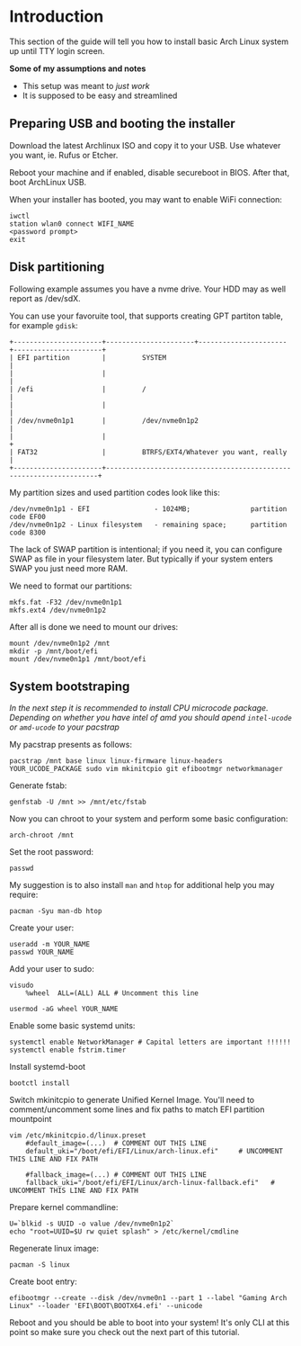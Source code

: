  # Introduction

This section of the guide will tell you how to install basic Arch Linux system up until TTY login screen. 

__Some of my assumptions and notes__

- This setup was meant to _just work_
- It is supposed to be easy and streamlined

## Preparing USB and booting the installer

Download the latest Archlinux ISO and copy it to your USB. Use whatever you want, ie. Rufus or Etcher.

Reboot your machine and if enabled, disable secureboot in BIOS. After that, boot ArchLinux USB.

When your installer has booted, you may want to enable WiFi connection:

	iwctl
	station wlan0 connect WIFI_NAME
	<password prompt>
	exit

## Disk partitioning

Following example assumes you have a nvme drive. Your HDD may as well report as /dev/sdX.

You can use your favoruite tool, that supports creating GPT partiton table, for example `gdisk`:

	+----------------------+----------------------+----------------------+----------------------+
	| EFI partition        |         SYSTEM                                                     |
	|                      |                                                                    |
	| /efi                 |         /                                                          |
	|                      |                                                                    |
	| /dev/nvme0n1p1       |         /dev/nvme0n1p2                                             |
	|                      |                                                                    +
	| FAT32                |         BTRFS/EXT4/Whatever you want, really                       |
	+----------------------+--------------------------------------------------------------------+


My partition sizes and used partition codes look like this:

	/dev/nvme0n1p1 - EFI                - 1024MB;				partition code EF00
	/dev/nvme0n1p2 - Linux filesystem   - remaining space;	    partition code 8300

The lack of SWAP partition is intentional; if you need it, you can configure SWAP as file in your filesystem later. But typically if your system enters SWAP you just need more RAM.

We  need to format our partitions:

	mkfs.fat -F32 /dev/nvme0n1p1
    mkfs.ext4 /dev/nvme0n1p2

After all is done we need to mount our drives:

	mount /dev/nvme0n1p2 /mnt
	mkdir -p /mnt/boot/efi
	mount /dev/nvme0n1p1 /mnt/boot/efi

## System bootstraping

_In the next step it is recommended to install CPU microcode package. Depending on whether you have intel of amd you should apend `intel-ucode` or `amd-ucode` to your pacstrap_

My pacstrap presents as follows:

	pacstrap /mnt base linux linux-firmware linux-headers YOUR_UCODE_PACKAGE sudo vim mkinitcpio git efibootmgr networkmanager

Generate fstab:

	genfstab -U /mnt >> /mnt/etc/fstab

Now you can chroot to your system and perform some basic configuration:

	arch-chroot /mnt

Set the root password:

	passwd

My suggestion is to also install `man` and `htop` for additional help you may require:

	pacman -Syu man-db htop

Create your user:

	useradd -m YOUR_NAME
	passwd YOUR_NAME

Add your user to sudo:

	visudo
		%wheel	ALL=(ALL) ALL # Uncomment this line

	usermod -aG wheel YOUR_NAME

 Enable some basic systemd units:

 	systemctl enable NetworkManager # Capital letters are important !!!!!!
    systemctl enable fstrim.timer

Install systemd-boot

    bootctl install

Switch mkinitcpio to generate Unified Kernel Image. You'll need to comment/uncomment some lines and fix paths to match EFI partition mountpoint

	vim /etc/mkinitcpio.d/linux.preset
 		#default_image=(...)  # COMMENT OUT THIS LINE
   		default_uki="/boot/efi/EFI/Linux/arch-linux.efi"	 # UNCOMMENT THIS LINE AND FIX PATH
	 
  		#fallback_image=(...) # COMMENT OUT THIS LINE
		fallback_uki="/boot/efi/EFI/Linux/arch-linux-fallback.efi"	 # UNCOMMENT THIS LINE AND FIX PATH

Prepare kernel commandline:

	U=`blkid -s UUID -o value /dev/nvme0n1p2`
 	echo "root=UUID=$U rw quiet splash" > /etc/kernel/cmdline

Regenerate linux image:

	pacman -S linux
 		
Create boot entry:

	efibootmgr --create --disk /dev/nvme0n1 --part 1 --label "Gaming Arch Linux" --loader 'EFI\BOOT\BOOTX64.efi' --unicode

Reboot and you should be able to boot into your system! It's only CLI at this point so make sure you check out the next part of this tutorial.

